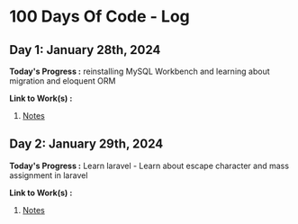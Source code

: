 # 100 Days Of Code - Log

## Day 1: January 28th, 2024

**Today's Progress :** reinstalling MySQL Workbench and learning about migration and eloquent ORM

**Link to Work(s) :** 
1. [Notes](resources/laravel-migration-eloquent.md)

## Day 2: January 29th, 2024

**Today's Progress :** Learn laravel - Learn about escape character and mass assignment in laravel

**Link to Work(s) :** 
1. [Notes](resources/laravel-mass-assignment.md)
